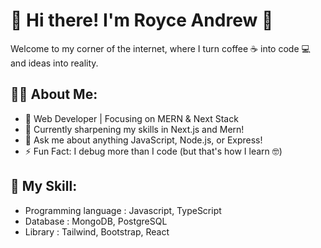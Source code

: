 # 🎉 Hi there! I'm Royce Andrew 👋
Welcome to my corner of the internet, where I turn coffee ☕ into code 💻 and ideas into reality.
## 🧑‍💻 About Me:
- 🔭 Web Developer | Focusing on MERN & Next Stack
- 🌱 Currently sharpening my skills in Next.js and Mern!
- 💬 Ask me about anything JavaScript, Node.js, or Express!
- ⚡ Fun Fact: I debug more than I code (but that's how I learn 🤓)
## 💪 My Skill:
- Programming language : Javascript, TypeScript
- Database             : MongoDB, PostgreSQL
- Library            : Tailwind, Bootstrap, React
